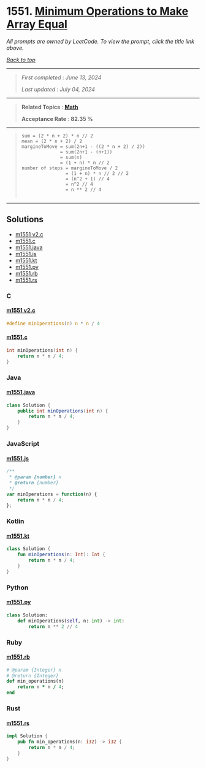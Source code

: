 # 1551. [Minimum Operations to Make Array Equal](<https://leetcode.com/problems/minimum-operations-to-make-array-equal>)

*All prompts are owned by LeetCode. To view the prompt, click the title link above.*

*[Back to top](<../README.md>)*

------

> *First completed : June 13, 2024*
>
> *Last updated : July 04, 2024*

------

> **Related Topics** : **[Math](<by_topic/Math.md>)**
>
> **Acceptance Rate** : **82.35 %**

------

> 
> ```
> sum = (2 * n + 2) * n // 2
> mean = (2 * n + 2) / 2
> margineToMove = sum(2n+1 - ((2 * n + 2) / 2)) 
>               = sum(2n+1 - (n+1)) 
>               = sum(n) 
>               = (1 + n) * n // 2
> number of steps = margineToMove / 2 
>                 = (1 + n) * n // 2 // 2 
>                 = (n^2 + 1) // 4 
>                 = n^2 // 4
>                 = n ** 2 // 4
>         
> ```

------

## Solutions

- [m1551 v2.c](<../my-submissions/m1551 v2.c>)
- [m1551.c](<../my-submissions/m1551.c>)
- [m1551.java](<../my-submissions/m1551.java>)
- [m1551.js](<../my-submissions/m1551.js>)
- [m1551.kt](<../my-submissions/m1551.kt>)
- [m1551.py](<../my-submissions/m1551.py>)
- [m1551.rb](<../my-submissions/m1551.rb>)
- [m1551.rs](<../my-submissions/m1551.rs>)
### C
#### [m1551 v2.c](<../my-submissions/m1551 v2.c>)
```C
#define minOperations(n) n * n / 4
```

#### [m1551.c](<../my-submissions/m1551.c>)
```C
int minOperations(int n) {
    return n * n / 4;
}
```

### Java
#### [m1551.java](<../my-submissions/m1551.java>)
```Java
class Solution {
    public int minOperations(int n) {
        return n * n / 4;
    }
}
```

### JavaScript
#### [m1551.js](<../my-submissions/m1551.js>)
```JavaScript
/**
 * @param {number} n
 * @return {number}
 */
var minOperations = function(n) {
    return n * n / 4;
};
```

### Kotlin
#### [m1551.kt](<../my-submissions/m1551.kt>)
```Kotlin
class Solution {
    fun minOperations(n: Int): Int {
        return n * n / 4;
    }
}
```

### Python
#### [m1551.py](<../my-submissions/m1551.py>)
```Python
class Solution:
    def minOperations(self, n: int) -> int:
        return n ** 2 // 4
```

### Ruby
#### [m1551.rb](<../my-submissions/m1551.rb>)
```Ruby
# @param {Integer} n
# @return {Integer}
def min_operations(n)
    return n * n / 4;
end
```

### Rust
#### [m1551.rs](<../my-submissions/m1551.rs>)
```Rust
impl Solution {
    pub fn min_operations(n: i32) -> i32 {
        return n * n / 4;
    }
}
```

